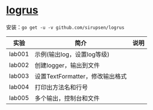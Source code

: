 # [logrus](https://github.com/sirupsen/logrus)
安装：`go get -u -v github.com/sirupsen/logrus`

|实验|简介|说明|
|---|---|---|
|lab001|示例(输出log，设置log等级)|
|lab002|创建logger，输出到文件|
|lab003|设置TextFormatter，修改输出格式|
|lab004|打印出方法名和行号|
|lab005|多个输出，控制台和文件|
